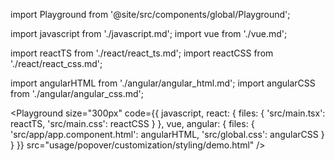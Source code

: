 import Playground from '@site/src/components/global/Playground';

import javascript from './javascript.md';
import vue from './vue.md';

import reactTS from './react/react_ts.md';
import reactCSS from './react/react_css.md';

import angularHTML from './angular/angular_html.md';
import angularCSS from './angular/angular_css.md';

<Playground
  size="300px"
  code={{
    javascript,
    react: {
      files: {
        'src/main.tsx': reactTS,
        'src/main.css': reactCSS
      }
    },
    vue,
    angular: {
      files: {
        'src/app/app.component.html': angularHTML,
        'src/global.css': angularCSS
      }
    }
  }}
  src="usage/popover/customization/styling/demo.html"
/>
